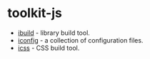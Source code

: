 # toolkit-js

- [ibuild](packages/ibuild) - library build tool.
- [iconfig](packages/iconfig) - a collection of configuration files.
- [icss](packages/icss) - CSS build tool.
